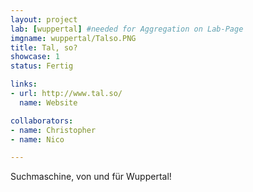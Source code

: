 ```yaml
---
layout: project
lab: [wuppertal] #needed for Aggregation on Lab-Page
imgname: wuppertal/Talso.PNG
title: Tal, so?
showcase: 1
status: Fertig

links:
- url: http://www.tal.so/
  name: Website

collaborators:
- name: Christopher
- name: Nico

---
```


Suchmaschine, von und für Wuppertal!
